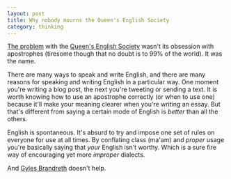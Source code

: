 ```yaml
---
layout: post
title: Why nobody mourns the Queen's English Society
category: thinking
---
```


[The problem](http://www.independent.co.uk/news/uk/this-britain/lack-of-interest-spells-the-end-for-the-queens-english-society-7814791.html) with the [Queen's English Society](http://www.queens-english-society.com/) wasn't its obsession with apostrophes (tiresome though that no doubt is to 99% of the world). It was the name.

There are many ways to speak and write English, and there are many reasons for speaking and writing English in a particular way. One moment you're writing a blog post, the next you're tweeting or sending a text. It is worth knowing how to use an apostrophe correctly (or when to use one) because it'll make your meaning clearer when you're writing an essay. But that's different from saying a certain mode of English is _better_ than all the others.

English is spontaneous. It's absurd to try and impose one set of rules on everyone for use at all times. By conflating class (ma'am) and _proper_ usage you're basically saying that _your_ English isn't worthy. Which is a sure fire way of encouraging yet more _improper_ dialects.

And [Gyles Brandreth](http://www.gylesbrandreth.net/index.html) doesn't help.
